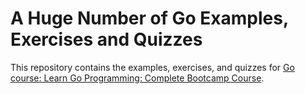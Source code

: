 # A Huge Number of Go Examples, Exercises and Quizzes

This repository contains the examples, exercises, and quizzes for [Go course: Learn Go Programming: Complete Bootcamp Course](https://www.udemy.com/course/learn-go-the-complete-bootcamp-course-golang).
